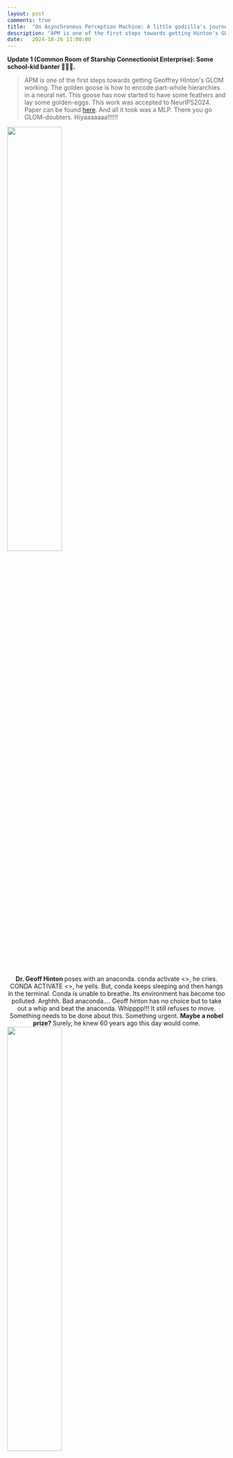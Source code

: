 ```yaml
---
layout: post
comments: true
title:  "On Asynchronous Perception Machine: A little godzilla's journey"
description: "APM is one of the first steps towards getting Hinton's GLOM working. The golden goose is how to encode part-whole hierarchies in a neural net"
date:   2024-10-26 11:00:00
---
```

<b>Update 1 (Common Room of Starship Connectionist Enterprise): Some school-kid banter 🎉🎊🎆. </b>

> APM is one of the first steps towards getting Geoffrey Hinton's GLOM working. The golden goose is how to encode part-whole hierarchies in a neural net. This goose has now started to have some feathers and lay some golden-eggs. This work was accepted to NeurIPS2024. Paper can be found <a href="URL">here</a>. And all it took was a MLP. There you go GLOM-doubters. Hiyaaaaaaa!!!!!! 


<div class="text-center" style="margin: 0 auto; max-width: 800px;"> <!-- Set max-width as needed -->
    <img class="img-fluid" src="{{ site.baseurl }}\assets\img\apm\baby_hinton.jpg" style="width: 50%; height: auto;"> <!-- Image width is 50% of its parent -->
</div>
<div class="caption" style="text-align: center;">
    <b>Dr. Geoff Hinton </b> poses with an anaconda. conda activate <>, he cries. CONDA ACTIVATE <>, he yells. But, conda keeps sleeping and then hangs in the terminal. Conda is unable to breathe. Its environment has become too polluted. Arghhh. Bad anaconda.... Geoff hinton has no choice but to take out a whip and beat the anaconda. Whipppp!!! It still refuses to move. Something needs to be done about this. Something urgent. <b> Maybe a nobel prize? </b> Surely, he knew 60 years ago this day would come. 
</div>

<div class="text-center" style="margin: 0 auto; max-width: 800px;"> <!-- Set max-width as needed -->
    <img class="img-fluid" src="{{ site.baseurl }}\assets\img\apm\dino1.png" style="width: 50%; height: auto;"> <!-- Image width is 50% of its parent -->
</div>
<div class="caption" style="text-align: center;">
    A huge congratulations to <b> Baby </b> Geoffrey Hinton for his nobel prize. One small step for a man, but a giant leap for mankind. Robotkind too. I, Robot.
</div>

<div class="text-center" style="margin: 0 auto; max-width: 800px;"> <!-- Set max-width as needed -->
    <img class="img-fluid" src="{{ site.baseurl }}\assets\img\apm\claim.gif" style="width: 50%; height: auto;"> <!-- Image width is 50% of its parent -->
</div>

Dr. Geoff Hinton wrote the GLOM paper. GLOM means "coming together". And since it somewhat works now, So, on the behalf of everyone. <br>

(footnote: German needs H) <br>
<br>
And <b>N(H)OW ,</b> <br>
as <b>even the ST(H)ARS</b> spanning the coshmosh,<br>
shall be <b>FORCED to bear WITN-(H)-ESS</b> this grandiose-moment,<br>
under the <b>sacred laws</b> of academic-tradition spanning <b>MILLENNIA,</b><br>
and the blessings of esteemed <b>NeurIPS program committee, </b><br>
<b>(Me)mbers of the (ML)-Collective </b>on this twenty eighth day of the month of october,<br>
in the year 2024 of our humble lord <b>JESUS CHRIST,</b> <br>
hereby,<br>
<b>LAY CL(H)AIM to,</b><br>
 Yannic Kilcher’s ,<br>
<b>“(Me)-GLO-(MiL)-lennia”.</b><br>
Member’s locations can include any land, water, spaceships,<br>
and inside volcanoes too. May this clhaim <b>for(h)ever rest ,</b><br>
<b>ETERNAL,</b><br>
<b>UNWAVERED,</b><br>
<b>UNDILUTE</b><br>
<br>
(a little cough.... <b>D</b>. sorry, ran out of breath, what was we saying? oh, we remember now)<br>
<br>

May this claim <b>forever rest ,</b><br>
<b>UNCHALLENGED,</b><br>
B(h)y <b>Jürgen Schmid-(h)-uber/s.</b><br>
(so sorry, Hic!, Hic!,we are getting hiccups..)<br> 
<br>
Ok fineeeee, we are not so rigid. We will allow challenges, <br>
<br>
By the <b>po(ho)wer vested into MLCollective by,</b> <br>
Hinton's <b>Infinity Stones,</b><br>
May this claim <b>IF CHALLENGED,</b><br>
Be resolved,<br>
By the members themselves. <br>
p.s. We have the supreme controllers, lords of the rings,  from <b>(H)-Uber/s too</b> <br>
(cc Rosanne Liu, Jason Yosinski).)..<br>

<div class="text-center" style="margin: 0 auto; max-width: 800px;"> <!-- Set max-width as needed -->
    <img class="img-fluid" src="{{ site.baseurl }}\assets\img\apm\infinity_stone.png" style="width: 50%; height: auto;"> <!-- Image width is 50% of its parent -->
</div>
<div class="caption" style="text-align: center;">
    <b> BEHOLD,</b> O (H)-Uber/s who are <b>also the important members of borg/MLcollective </b>, for the COSMOS shall now speak. And they shall speak only <b>ONCE</b>. Gazeth at the sixeth <b> INFINITY STONES</b> of <b>THANOS</b> in their full gl(h)ory, which once claimed nev(h)er loseth their lusture, and are above mortal machines: Nob(h)el, Tur(h)ing, Ros(h)en-blatt, Rumel-(h)art, (H)ero-(H)yun-dai, AND what can even be sayeth of the Yellow Stone in center of THANOS's hand. That's his <b> PRINCESS </b>. Let HER name be knoweth across the cosmos as <b>Astur-(h)-ias</b>. There are more stones too lol. But that will need other hand. That glove is still under construction. We will update once it gets completed. S(h)orry. Ive limited time for all this comedy after all. This wont give me my p(h)d. Have to meet with my advisor tm(h)ww. A lot more work needs to be done. 
</div>

<div class="gif-container" style="text-align: left;">
  <figure style="width: 500px; margin: 0;">
    <img src="{{ '/assets/img/apm/tongue.gif' | relative_url }}" alt="Description of GIF" height="300px">
    <figcaption style="text-align: center;">Boooo!!!!!!</figcaption>
  </figure>
</div>

<!-- And now, as even the stars spanning the cosmos <b> shall be forced to bear witness </b>  this grandiose-moment , under the sacred laws of academic-tradition spanning <b> millennia </b>, and the blessings of esteemed NeurIPS program committee, <b>(Me)mbers of the (ML)Collective</b> on this twenty eighth day of the month of october in the year 2024 of our humble lord <b>Jesus Christ</b>  hereby lay claim to  Yannic Kilcher’s <b>“(Me)-GLO-(MiL)-lennia”</b>. Member's locations can include any land, water, spaceships, and inside volcanoes too. May this claim forever rest <b>UNWAVERING, UNDILUTED and UNCHALLENGED </b>. 

Yeah, members won't entertain challenge even by schr(h)-<b>uber</b>. Okkkk fine, he can challenge it, we will accept appeals. But, we might veto it :-). Just sayin. We have board members from <b>Uber</b> (cc Rosanne Liu).

By the power vested into MLCollective by infinity stones, GLOM hereby rests claimed. GLOM = Geoff's last original model. Or at least his latest.

Members have thus spoken.  -->

<!-- Next time they will be grateful to speak at DLCT talk. If Rosanne/Jason allow that is :-).  -->

------------------------------------------------------------------------------------------------------------------------------------------------------<br>
 <b> Update 2 (sulking in control room): Huntron got angry. Need technical stuff. </b>  

My lovely PhD advisor Dr. Yogesh is a very strict, punctual and professional man. Every week, he wakes up early in the morning and makes me sit in his office. And then he glares at me from his ivory-spectacles trying to be all serious. I stare at the carpet and bite my lips. It's tough, but I have to remind myself constantly: "Not again rajat. Please don't laugh. Otherwise, he will get angry. Keep my mouth shut and listen.".
 
We don't want him to be angry. Took me two years to learn this simple lesson. Gosh, I wished I had learnt it sooner.

"Rajat, grow up. You are working on Hinton's GLOM.  GLOM= Geoff's Last Original Model. Shift all this non-technical stuff to your blog post. Be professional. How many times do I have to tell you? As always, you keep complaining and never listen. I am really worried about your research" says Dr Yogesh, as he `suits up' for his class. I can't help it, but he reminds me of barney in "How i met your mother" . 

You know what? he really takes all this stuff seriously. A lot of people are excited for computer vision after all. From outside, he is such a cutie-pie and an amazing teacher on whom a lot of girls crush over. Behind the scenes, he is a big godzilla who frequently unleashes his wrath upon little godzillas like me. Poor little godzillas.

As I gather my wits by what just happened, he swivels on his chair. Wheeeee. His desk is 45 degrees away from where I am s(h)itting, but within a constant slapping radius. Openreview is open on his screen for his review. He clicks a button and sends someone's paper back to where it came from.  Shooooo. 


Omg. That really hurts. He is correct, so it hurts even more. And no-one can help me. Who cares about a poor, underfed, and miserable graduate student? Everyone has their battles to fight, hills to climb, grants to write, phds to defend and tenures to track. It seems I have no choice, but to finally listen to him. 

So here we are. On this blogpost. You and me. Safe. Pinky swear. 


And so I will tell  you about this story  of a new model called <b>"Asynchronous Perception Machine".</b> 

Now, ill be upfront and honest: i dont have a grandiose story to tell. There is no eureka moment: Unlike the much cooler Ian goodfellow, i didnt go to a bar or code up APM in a single night. This is a 3 year long journey. And it has just begun. I don't know where it will take us, but if you choose to accept the mission (star trek), we will travel this bandwagon together. 

So the whole story began when Geoff Hinton put out two papers on arxiv. He thought people had become too boring, so why not bring some excitement to the table. This is not his first time hunting, he did it with backprop, alexnet too. It seems that he exhibits a seasonal-pattern of sorts: he resurfaces every decade or so and whips up a rollercoaster. And when geoff hinton speaks, we pause whatever we are doing and listen. Because, we want to stay on cutting edge of things and not become extinct like dinosaurs lol. 

So, the first one of his rollercoaster was GLOM, and second one was forward-forward. GLOM was an idea which was not working at all, and forward-forward was a learning algorithm only working well on a dataset of black and white digits. I talked to quite a few people over the years about this, and they told me:<b>"Hinton's a crazy old nut".</b> That was a big blow to us part-whole nerds and their underground clubs. (Shame Shame, Poppy shame!! None of the donkeys will know your name!! I am a professional, even if they are not.)

In the perception community, there has been a long term cold-war going on. The clan-warriors can be split among two factions: 

1) <b>The connectionists, aka the SUPER COOL hinton crowd</b>: guys who believe that brain contains these little neurons. So in a machine, just build some mathematical equivalent of these neurons, and learn the connection strengths between them. Suppose a neural net has to represent an object. Then the presence of an object is governed by some distributed representation that it triggers inside the network. They invented the backpropagation as their weapon: that neural nets with multiple layers could learn interesting internal representations, and overcome the limitations of frank-rosenblatt's perceptron. Frank's perceptron was just a single input layer, and single output layer, and didnt possess any hidden layers. Sad perceptron. But anyways, backpropogation seemed to do the job well. It also effectively shut those people who boooed connectionism. 

Now, we shall throw in some of our thoughts: which we spent several years thinking upon. They may be wrong. They may be right. We dont know. But, they do deserve a place. Let that place be this blog, because no-one seems to appreciate ideas, without working implementation that is. We saw earlier papers in 80's getting in without results, but it seems that the trend has changed: research is 'more sophisticated and empirical'.

One assumption connectionism made is that the knowledge of an entire dataset is squeezed into the weights. Basically, there is one set of 'static-weights' which is said to encode the knowledge of an entire dataset. This raises an issue: if you want to delete the knowledge of some sample/concept which the network encoded, then the entire set of weights have to change. A slight fluctuation in the weight space, distorts all the samples. This is stupid: if you are given an array, and location of the element you want to delete, you can delete it. Rest of the elements remain intact. An array is just a serial memory. A neural network is just a  parallel distributed memory. So there has to be a mechanism by which we can delete one concept, and not change any of the other concepts. And that shall lead us to unlearning (hopefully). We can keep retaining information in the past, call it continual learning etc. But, there has gotta be a fundamental fix :-).


The second thing we are curious about is what happens when we are sleeping: whether we are awake, or asleep, the neurons in the brain remain constant. So our brain is a neural network. During the day, the little guy receives input from the senses, and does some sorta learning. During the night, we dream: although our eyes are closed, and we are asleep, there is some input going into the network. But, there is no input coming in from the environment. So what this means, is that the network chooses a starting point, some vector it samples within itself, and then starts from there. 
The third thing is something i call dynamic states. When we sleep, the patterns in the brain keep changing. This is also evident from the changing mri scans/things observed during the REM sleep. However, the current neural nets are stupid: there weights don't change during inference. Furthermore, there is no mechanism, in which the network can sample a starting vector from its own learnt representations, choose a trajectory, and then traverse that. Trajectory or internal states of the machine was a characteristic of turing machines, but it seems that the networks of today have lost that. Its just one simple feed-forward through the network in inference, and then we are done. That makes no sense. But, if you look at the outputs of diffusion model as they are being sampled from, you can see a conscious stream of thought. You may say it's not thought: a mere sampling, the argument is up for debate. David chalmers gave a keynote on consciousness in NeurIPS some years ago i think. And we will hedge our bets on: they are thinking. You are free to choose whatever you believe in. It's a democracy after all. 


This means that there are two phases of learning. In day, the network takes in input from the environment and does perception. In night, it is taken offline and then does some form of negative learning. Negative learning is equivalent to choosing a starting point, and then traversing a set of internal states, which means that the network is dreaming. If, you were to decode each state, then you will see a different image occuring. This is similar to our dreams: they follow a conscious path. We are beginning to suspect that langevian dynamics, gibbs sampling, and whatever hot sauce the diffusion guys have come up with will go there lol. Don't worry, we will just steal it and apply it to GLOM :-). 


Now, let us talk about boltzmann machines a little bit ehh. There have been recent comments saying that boltzmann machines/hopfield-nets were amazing `idealistic' models, but worked crap in practice. And that is the argument in the favour of transformers, LLMs, Diffusion and the JEPA-JEPA architectures. 

We will instead present a counter point. Again, we may be wrong. We accept that. 

Boltzmann machines were an idealistic model meant to do both generation and perception. Perception in day, and generation in night akin to dreaming. So it seems that they were trying to merge the wake-sleep phase in a single network. Next, we come to the matters of traning the boltzmann machine. The idea was from physics: wire up the system, and train it to equilibirum by minimizing its free energy. Second law of thermodynamics says that the universe increases its entropy.Training neural nets relies on decreasing entropy. Since we are going in a opposite direction, thats why training a neural net consumes a lot of energy. Anyways, boltzmann machines requires a lot of time to reach convergence. 

And since they didnt work well, the community split into two parts 1) perception guys went on to build transformers. 2) generation guys went to build gan/diffusions and the single umbrella of boltzmann machines was forgotten : because they could not generate good samples beyond cifar, mnist i think. Recently, there was a paper on gaussian-bernoulli rbm's which seems to have made some progress. 

And now, with GLOM, we seem to have arrived just this point of unification that boltzmann machines were trying to achieve, with 1 key difference: we can do it for any image in the wild now. So, we can do perception. But not as well as a transformer. We can do generation. But not as well as diffusion. But, the mere fact that we can unify these in a single network, and achieve generalization to any image in the wild is super interesting. This suggests that this is now a direction worth exploring. Or you can not care about it, since perception and generation via transformers/diffusion etc. is already SOTA. Again, your choice. Keep chasing SOTA. It's a democracy :-).


2) <b>The symbolists, i.e. the minsky crowd</b>. They believe that there are symbols in the brain, like some representation of what an apple means like, what godzilla means like etc. So brain has all this interesting grammar for all these objects. This vocabulary is called symbols. Then these symbols interact with each other at lower levels, and some reasoning happens at the higher level. 

We are sorry, but we haven't studied much of symbolism. So we will skip that school of thought for now. 

There has been a great deal of bloodshed on both sides. Countless soldiers have sacrificed their lives to their respective causes. <b>There is no clear winner</b>. People have lost hope. There is no settling this debate hmmmm. 

But now we are in the times of <b> peace and love and an occasional tease </b>. So, we need an interesting compromise. A peace treaty of sorts. Something everyone could be happy with. GLOM seems to offer just that. The only problem was that it was a mere philosophy.

> The difference between science and philosophy is that experiments
can show that extremely plausible ideas are just wrong and extremely implausible ones, like learning a entire complicated system by end-to-end gradient
decent, are just right.- Geoff Hinton, GLOM

Stupid ideas work, and everyone seems happy with them. After all publishing is an optimization problem right?: Maximize the number of tier 1 papers in shortest time and in least amount of investment. Who cares about quality and fundamentals, as long as the citation count is high? GLOM is intuitive, but was not working in practice. With APM, we try to rectify this problem and argue that what is in fact intuitive, can actually work better in practice. 

So, what is GLOM about, and how does it settle the debate between the warrior factions of connectionism and symbolism? For that we take a look at hinton's glom paper.

<div class="text-center" style="margin: 0 auto; max-width: 800px;"> <!-- Set max-width as needed -->
    <img class="img-fluid" src="{{ site.baseurl }}\assets\img\apm\glom_islands.png" style="width: 70%; height: auto;"> <!-- Image width is 50% of its parent -->
</div>
<div class="caption" style="text-align: left;">
    Figure stolen with love. This illustrates the idea of <b>Islands of Agreement</b>
</div>

It talks about a new representation called islands of agreement, and a way to use these islands to somehow do machine perception. But, before we define what are islands, what are these little arrows, we will label his figure a little bit. Trust me, it's a revolutionary idea. 

Let's say you are given an image of mona-sparrow. Something like this: 
<div class="text-center" style="margin: 0 auto; max-width: 800px;"> <!-- Set max-width as needed -->
    <img class="img-fluid" src="{{ site.baseurl }}\assets\img\apm\mona_sparrow.png" style="width: 50%; height: auto;"> <!-- Image width is 50% of its parent -->
</div>
<div class="caption" style="text-align: center;">
    <b> A mona-sparrow.</b> She is cut into four pieces, and each piece is numbered. This number can be a positional encoding for all we care. 
</div>

And you then chop mona-sparrow into pieces and label those pieces as 1,2,3,4. So basically, each of this piece is a token you feed to the hinton's glom. This is how you feed it from the bottom:

<div class="text-center" style="margin: 0 auto; max-width: 800px;"> <!-- Set max-width as needed -->
    <img class="img-fluid" src="{{ site.baseurl }}\assets\img\apm\mona_sparrow_glom.png" style="width: 80%; height: auto;"> <!-- Image width is 50% of its parent -->
</div>

Now we will start introducing some technical terms shall we. You will notice that the figure above has 6 columns. There are 4 tokens, and last two are trash cans. So basically, we only need to look at the leftmost 4 columns. Now, consider the token marked 1. Look at the column sitting on it. That column has 4 arrows and a question mark on it. What are all these arrows? The idea is that this column consists of 5 levels, at lowest level it might be representing the nose of the mona, and at the second highest level, it may be representing the entire mona lisa object. Therefore, the lowest level is representing a part and the second highest level is representing the object. 

Now, you will see there are a bunch of arrows. For eg, consider the three red arrows. Perhaps all those red arrows are representing the mona sparrows face. Now look at the lowst level, those  black arrows. Those might be just rgb pixels, and scattered together. The red arrows are in three of the boxes, and they are pointing in all the same directions. Same directions mean that they are all "agreeing" that it is mona sparrows face at that location. Therefore, this leads us to the following conclusion:
>> As we go up in the GLOM's levels, the amount of agreement increases. There are more number of red arrows at the second highest level which agree with each other, than the  black arrows at the lowest level. 

Next, you will notice that i marked the last level as <b>useless shit</b>. Why did we do that?

Here is the argument: the original idea in GLOM was that at the highest level of the GLOM there is a single representation, which represents the scene level information. So if you took images, say mona sparrow at your home, and mona sparrow in your school, the network will be able to understand the difference between the home and school. But, in practice, it seems very difficult to converge on a scene representation. This is also the reason why the research between  the computer graphics community (aka those neural fields) and perception community is split. The rendering community just focuses on rendering: how to model radiance fields. Their representation just keeps <b>changing </b> with the viewpoint. On the other hand, the perception community does not give a shit about radiance fields: they only model first four levels of glom, i.e. the object level. Not the last one. 

Now, we shall talk about another concept called  <b> The information bottleneck </b> principle. If you look at the figure, you will see there are equal number of arrows at each level (i.e. 6 arrows per level). This means that when information (aka mona sparrow) tokens are fed into the network, they travel through allll these levels and somehow result in these arrows. The number of arrows does not change across levels (there are 6 arrows per level in hintons figure lol),  so there is no loss of information. There is no  downsampling like the one which occurs in CNNs. 

The next insight in APM is as follows: <b> Each of the levels of the GLOM system corresponds to a different layer of the VIT, aka transformer </b>. This assumption works in practice, because in the transformer there is no bottleneck problem: there is no upsampling or downsampling of the input tokens. That remains faithful to the figure that hinton drew. Lolzy. We have marked that <b> L layers of a transformer (VIT) on the Y axis </b> in glom's figure. 

Ok, so now we need to learn all these arrows. Sometimes they are all red, sometimes they are black, and sometimes blue lol. So, how to learn them. Well, the answer is very simple. <b> Don't learn them lol </b>. They are already present in a transformer like Dinov2. Here is a figure that i stole from Shir Amir's paper yo:
<div class="text-center" style="margin: 0 auto; max-width: 800px;"> <!-- Set max-width as needed -->
    <img class="img-fluid" src="{{ site.baseurl }}\assets\img\apm\shir_dino.png" style="width: 50%; height: auto;"> <!-- Image width is 50% of its parent -->
</div>

So if you look along the arrow i show, it shows that as you progress along the different layers of a DINOv2, the representations are pretty cool. At the last layer, all the representations of the DOG like ears, eyes, mouth have automatically given themselves some color. Note that this network was NOT trained with any class labels, just a simple self-supervised loss lol. So this told us that there was something interesting going on in the transformer, and it was able to automatically learn the object parts and their wholes. Somehow, we needed to exploit it. 

Like a cutie pie we are, we were parsing through hintons forward forward paper. And then, we came across this line:

>> A static image is a rather boring video - Dr. Geoff Hinton, Forward forward some preliminary investigations.

And when geoff hinton says something, we do that. seriously, just do that. its that simple. 

So what did we do? We took a static image. We repeated it many times along through a temporal axis. Then it became a boring video that does not move. And then we gave this boring video to a video-transformer like Mvitv2. Note that this Mvitv2 was trained only for action-recognition, and no semantic information was being used here. So, we took a video and pumped through this transformer. We looked at the second or third layer of it, and selected the higher dimensional tokens corresponding to a particular frame. And then, a cutie pie told us to do three dimensional t-sne clustering on them. And so we did that lol. And this is what we get:

<div class="gif-container">
  <figure style="width: 500px; margin: 0 auto; text-align: center;">
    <img src="{{ '/assets/img/apm/island_hinton.gif' | relative_url }}" alt="Description of GIF" height="300px">
    <figcaption><b> Hinton's Islands of Agreement </b> were shown by us in Neurips2023. Don't they look all cute and beautiful? They are sooo high resolution. No semantic supervision. No boxes. No encoder. No Decoder. Just ya Little Mvitv2. Thku THku <b> Jitendra Malik. Hiyaaaaaa!!!!!</b></figcaption>
  </figure>
</div>

So basically this showed that even lower layer in the transformer could give us such sexy islands. And they were soooo beautiful. And these islands were one of the levels in the GLOM. And if we got these islands from different layers in the transformer, they would serve as <b> free sources of supervision </b> for GLOM. So basically, it would tell each layer of GLOM what arrows are what lol. We dont need to learn them. They are already there. So we will <b> just distill representation from a transformer like Mvitv2 or Dino </b> in GLOM lol. 

Now we wish to redirect your attention to one thing. Notice that the islands in the above figure were obtained after repeating a static image along temporal axis to become a boring video. This is very subtle trick: To converge on a stable representation for a scene (in this case a static image), there are two ways you could go about it. The <b> first way  </b> is to look at the same image recurrently over many iterations. That will make the network know what is the best representation of this image. <b> This is what GLOM said in its original paper. It said take a image and do many routing-iterations on it. But, we don't wanna do that</b>. Instead, we do opposite thing. That is the <b> second way</b>. When we repeat the image along the temporal axis, the network looks at the multiple copies of the <b> same image </b> in <b> parallel  lolzy</b>. This operation occupies more memory but takes less time than having to do  routing in GLOM. And it gives beautiful islands. 

So all the above discussion can be now wrapped up in the following simplified figure:

<div class="text-center" style="margin: 0 auto; max-width: 900;"> <!-- Set max-width as needed -->
    <img class="img-fluid" src="{{ site.baseurl }}\assets\img\apm\zap.png" style="width: 100%; height: auto;"> <!-- Image width is 50% of its parent -->
</div>

Now is the time to visualize this whole thing. Trust me you cannot understand it otherwise. 

So, in the above figure, the trash can means that the input sequence is padded. So, we will be not concerned with any of the red marked region. We already know that the good source of supervision for all the remaining locations in the GLOM can come from a teacher. So let us imagine a teacher. And it can hop around the different locations in the hintons diagram and tell the GLOM model which arrow belongs to what location. This transfer of arrow (aka island) from the teacher to the GLOM is called ZAPPPPP!! 

But, there is one last thing in the GLOM diagram that we need to get rid of. Notice the GLOM's figure along the columns. There are four columns (each containing 4 arrows and a question mark in itself. ) In the original GLOM formulation, these columns were communicating among themselves, and telling each other what arrow goes where. But, in our case since the teacher is telling that information to each cell of GLOM, there is <b> no need for having these columns to communicate among themselves. No more routing lol. No routing, no attention. No attention, no memory issue. It's that simple. Hiyaaaaaaaaaa!!!</b>


But it really is not simple. If the columns dont communicate, how does the GLOM know that it is looking at left half of mona-sparrow, or right-half of her. <b>Afterall, machine perception needs all patches to communicate amongst themselves? </b> And that is the idea of attention right? And  using attention means using too much memory. We dont want to do this. So, we will do this another way. The above diagram can be changed as follows:


<div class="text-center" style="margin: 0 auto; max-width: 900;"> <!-- Set max-width as needed -->
    <img class="img-fluid" src="{{ site.baseurl }}\assets\img\apm\glom_col.png" style="width: 100%; height: auto;"> <!-- Image width is 50% of its parent -->
</div>

So each column of the GLOM is carrying the whole image in it. Since it contains all the image in itself, there is no more need of attention. The input already carries the context with it. <b> No more routing between columns. That will save memory.</b> Different columns can be numbered according to 1,2,3,4 etc. That way, by concatenating the global image (I, p), where p is the positional encoding, we can create a <b> strong enough </b> column representation for any location. So, the GLOM's architecture will now take this column representation as input and solve the following problem:

>> <b> Given the entire image as input, and a location in the hintons diagram, what is the arrow at that location. That answer can be given by a transformer as a free source of supervision and in this way GLOM can be trained. </b> 

So we now know that teacher is a transformer. The only problem left is what does the architecture of GLOM look like lol. And to put it together with the teacher and train the little boy. So the GLOM architecture now somewhat like this:

<div class="text-center" style="margin: 0 auto; max-width: 800;"> <!-- Set max-width as needed -->
    <img class="img-fluid" src="{{ site.baseurl }}\assets\img\apm\arch.png" style="width: 100%; height: auto;"> <!-- Image width is 50% of its parent -->
</div>


We have a mona sparrow image. THen suppose we consider a single Column 1. The column contains entire mona sparrow, and positional encoding corresponding to 1. And then we give this column to MLP. And it screams an answer. That answer is wrong. The teacher zaps it. And MLP does several iterations on this column and then gives the correct answer. The process is repeated for all such dotted columns. 

We will look at the design of this column. 
<div class="text-center" style="margin: 0 auto; max-width: 1200;"> <!-- Set max-width as needed -->
    <img class="img-fluid" src="{{ site.baseurl }}\assets\img\apm\arch_col.png" style="width: 100%; height: auto;"> <!-- Image width is 50% of its parent -->
</div>

So this column contains a single cnn filter. We take mona sparrow and run cnn filter on it. That writes these patches to the column. And we can then generate a hardcoded encoding like 1, 2, 3, 4, attach it to column and in this way create a <b> location-specific</b> query for our little MLP. The learnable parameters of this whole little network are just in one CNN filter and one MLP. That's all. Thku so much transformer. We kept your positional encoding. Positional encoding is what we need. Hiyaaa!!!!!

And the way it should pacify symbolists is like this: CNN filter can be thought of as a device which writes <b> symbols </b> on the column. The MLP is akin to a turing machine which reads those symbols and processes information. The output of MLP is vectors. Reasoning is done by operating on vectors in the higher dimensional space, much aking to Word2Vec paper by Mikolov. The only difference is that mikolovs paper did that for words, and talked about analogies in the higher dimensional space. In APM/GLOM the vectors are for images now. 


And here is the final architecture for this cute-little model called Asynchronous Perception Machine. Little godzilla still keeps gazing at the simplicity of it.


<div class="text-center" style="margin: 0 auto; max-width: 800px;"> <!-- Set max-width as needed -->
    <img class="img-fluid" src="{{ site.baseurl }}\assets\img\apm\apm_arch.png" style="width: 50%; height: auto;"> <!-- Image width is 50% of its parent -->
</div>


<div class="text-center" style="margin: 0 auto; max-width: 800px;"> <!-- Set max-width as needed -->
    <img class="img-fluid" src="{{ site.baseurl }}\assets\img\apm\neurips_baby.jpg" style="width: 50%; height: auto;"> <!-- Image width is 50% of its parent -->
</div>

There are still a lot more papers to be shipped to <b> NeurIPS for babies. 👶👶👶👶👶</b> 

As turing concludes in his seminal paper, "We can see but a short distance ahead, but we can see plenty there that needs to be done". This is a call to action. Please join the ship before it is too late. In any case, this ship is being driven by at least one small mortal machine, for as long as he is on this planet called earth. 

till next time,<br>
love,<br>
little_godzilla/s

------------------------------------------------------------------------------------------------------------------------------------------------------<br>
<b> Update 3 (sleeping quarters): Roommate woke me from sleep early morning. The shock of nobel prize is still sunking into  MLCollective. Congratulations are flowing around. Everyone feels its their nobel.</b>  


On this lovely rare-occasion, as Nobel prizes are being doled out to AI, which (according to some people) is NOT a fundamental science or a mere application of physics, we have curated a special series of little godzillas just for you. Each one of them took a lot of time, love, and effort to make. We shall now study these godzillas one by one:


<div class="text-center" style="margin: 0 auto; max-width: 700px;"> <!-- Set max-width as needed -->
    <img class="img-fluid" src="{{ site.baseurl }}\assets\img\apm\dino2.png" style="width: 50%; height: auto;"> <!-- Image width is 50% of its parent -->
</div>
This is a godzilla with a crown. He is used when he is doing well on some benchmarks. But most of the days, he looks like this when the experiments fail: 


<div class="text-center" style="margin: 0 auto; max-width: 800px;"> <!-- Set max-width as needed -->
    <img class="img-fluid" src="{{ site.baseurl }}\assets\img\apm\dino3.png" style="width: 50%; height: auto;"> <!-- Image width is 50% of its parent -->
</div>

But there is no smile on his face, because he is sad that experiments didnt work. 

On an occasional weekend, things get too intense. Godzilla has to get out of the lab. His roommate has been very kind to take him to places, because godzilla does not know how to drive. Afterall, Godzilla is not invincible: there are things he cannot do alone. In return, Godzilla buys his roomate food. Food for the car's gas is the deal. Roommate happy, godzilla happy. Their wallet is happy. Win Win. 

Godzilla's roommate is called a soumik-ghosh. He comes from west of bengal, a bengal tiger you know. But roomate always angry. He wants to be called S-(how)-mik instead of S-oumik. Godzilla has no idea why people dont keep their names like they want it to be pronounced. But angry roommate means, no car. So godzilla careful. 

<div class="text-center" style="margin: 0 auto; max-width: 800px;"> <!-- Set max-width as needed -->
    <img class="img-fluid" src="{{ site.baseurl }}\assets\img\apm\dino4.png" style="width: 50%; height: auto;"> <!-- Image width is 50% of its parent -->
</div>

Sometimes, Godzilla has to read papers on the arxiv. But, he has poor eyesight. So, he resorts to wearing spectacles. Contact lenses dry up too fast. He gets long hair before paper deadlines, and godzilla even forgets to comb them. He gets all sweaty and smelly in those tough times. You really don't wanna annoy this version of him. This godzilla also looks like my friend Sarinda, although it's a matter of debate: Sarinda has long maroon hair and he says that this godzilla's hair are red. I don't agree. Maybe i am colour blind too lol.

p.s. shneaked in a little godzilla in our paper. sooo shorrry. Please don't tell my advisor. He'll be angry. We don't want him to be angry. Angry bad. Happy good. Mooooooo............. Ok, you can tell him, but after i graduate. Not that he can do anything much. Neurips camera ready deadline has already passed lol. Hiyaaaaaaa!!!!!!



## Future work

In future, we plan to make more humble godzillas. Each godzilla comes with its own outfit and ablation experiments. You can tell us which ablations you like, and we will combine those to form a nicely-dressed godzilla that remains competitive. One that is customized just for you. And we will do it for free. Without a GPU that is.

## Limitation  

Godzilla-making-addiction. Little godzilla is a mere mortal after all. Sometimes, godzilla is rejected from CVPR/ECCV because he cannot surpass SOTA. Little godzilla is also not that robust: he should be tested extensively in the real world. And for now, poor godzilla only does image-classification. That's not a "real" computer vision task. Godzilla needs to do dense tasks, reasoning and alignment also. And dont even get us started on the hard problem of consciousness. Is it really hard? Alas, only time will tell lol. 

## References
 <div class="text-center" style="margin: 0 auto; max-width: 800px;"> <!-- Set max-width as needed -->
    <img class="img-fluid" src="{{ site.baseurl }}\assets\img\apm\godfather.png" style="width: 50%; height: auto;"> <!-- Image width is 50% of its parent -->
</div>

"Hinton. <b>Geoff Hinton</b>. The <b>Godfather</b>. How to represent part whole hierarchies in neural nets".

What's next after nobel and turing😂? Fields Medal? Gotta catch them all. Perhaps, I dont need math, because maybe i can learn it with backprop. Or maybe Mars should be next. Really, I'm super serious this time. It's tough to decide. 

There are some <b> rare instances </b> when even NeurIPS panels don't understand what little godzillas are saying. But you cant blame little godzillas, they are still small and have a lot to learn. They dont even have a masters degree yet. For eg, you can play this video. This was Unireps workshop panel in NeurIPS 2023. Remember: <b> go full screen, playback speed 0.25x and select the highest quality lol.</b> <b> Don't forget to notice the super-cute smirk and pierced-nose-wrinkle between the  timestamps 1.00- 1.06 :-). </b> 
<div style="position: relative; padding-bottom: 56.25%; height: 0; overflow: hidden; margin: 0;">
   <iframe width="560" height="315" src="https://www.youtube.com/embed/b-cgktoep4M?si=yBHRTyl4nd9GGkIY" title="YouTube video player" frameborder="0" allow="accelerometer; autoplay; clipboard-write; encrypted-media; gyroscope; picture-in-picture; web-share" referrerpolicy="strict-origin-when-cross-origin" allowfullscreen></iframe>
</div>

<b> Splendid!!! Pure gold ehh :-) Just in good-humour hehe.</b> In his defence, Little Godzilla gets nervous easily. He is not that comfortable on big stages, you know. So he lost his shit and blabbed all over the panel. Shorry. Luckily there wasn't enough audience to notice little godzilla's nervous breakdown. 

And now before i leave, and you go all awwww and shaaaad, i will dump a few videos we created for this project over the years. This jekyll blog is stupid and embedding these videos messes up the spacing. But that shouldnt prevent me from sharing cool stuff with you. Yes, you: the <b> bigger </b> godzilla. Little godzilla loves you. So here you go. 

All little  godzilla requests in return is protection from being schmidubered. Please protect him. Little godzilla is still small. Very small. Less than a GB of memory. Maybe little godzilla should go to big godzilla for protection and join his gang. Big godzilla has a nobel now, so he might be able to provide some mafia protection. 

And before you start thinking that little godzilla is very creative, he isn't. He just stole the idea of folding and unfolding from big godzilla. The last line of big godzilla's paper talks about mental folding. Bulleted below. Hiyaaaa!!

 <div class="text-center" style="margin: 0 auto; max-width: 800px;"> <!-- Set max-width as needed -->
    <img class="img-fluid" src="{{ site.baseurl }}\assets\img\apm\hinton_steal.png" style="width: 50%; height: auto;"> <!-- Image width is 50% of its parent -->
</div>

Ok, here are the videos I promised: 

<div style="position: relative; padding-bottom: 56.25%; height: 0; overflow: hidden; margin: 0;">
    <iframe width="560" height="315" src="https://www.youtube.com/embed/mlXzufEk-2E?si=y3Cw43OabskFb_Jn" title="YouTube video player" frameborder="0" allow="accelerometer; autoplay; clipboard-write; encrypted-media; gyroscope; picture-in-picture; web-share" referrerpolicy="strict-origin-when-cross-origin" allowfullscreen></iframe>
</div>


<div style="position: relative; padding-bottom: 56.25%; height: 0; overflow: hidden; margin: 0;">
    <iframe width="560" height="315" src="https://www.youtube.com/embed/2yTltN_GZs4?si=3BZz2l3QU9EPhytd" title="YouTube video player" frameborder="0" allow="accelerometer; autoplay; clipboard-write; encrypted-media; gyroscope; picture-in-picture; web-share" referrerpolicy="strict-origin-when-cross-origin" allowfullscreen></iframe>
</div>


It is late night now. We have been on this blog for sooo long. Little godzilla will now go brush and floss his teeth, gargle on crest's mouthwash, put on his (k)night-suit and go to bed on time. Afterall, he becomes sick pulling those all-nighters. He will hear big godzilla's lullaby on a laptop sitting on his tummy and tuck himself in. Especially the old coursera lectures. Hiyaaaaaaaaaaaa!!<br>

<div class="text-center" style="margin: 0 auto; max-width: 800px;"> <!-- Set max-width as needed -->
    <img class="img-fluid" src="{{ site.baseurl }}\assets\img\apm\lullaby.png" style="width: 50%; height: auto;"> <!-- Image width is 50% of its parent -->
</div>
Big godzilla's lullaby in action. It helps little godzillas wake and then sleep again. Wake-sleep algorithm he he. Wait, the slide says Kevin Swersky. Alex Kryzhvysky. Swersky. Kryzhvysky. Kryzh-(vys)-ky. Kryzh-(swe(a)rs)-ky. Zzzzzzzz. There is a part-whole relationship there after all. 


love, <br>
little_dogzilla/s
------------------------------------------------------------------------------------------------------------------------------------------------------<br>
<b> Update 4 (Remote meeting with earth): My PhD advisor scolded me today 😢. </b><br>

Gotta do something about this 😡.

<div class="text-center" style="margin: 0 auto; max-width: 800px;"> <!-- Set max-width as needed -->
    <img class="img-fluid" src="{{ site.baseurl }}\assets\img\apm\silent_man.png" style="width: 70%; height: auto;"> <!-- Image width is 50% of its parent -->
</div>

Finally managed to squeeze "The Silent Man" in Openreview and the NeurIPS community. May this silent man be cherished. 

May, the silent man remind us of slow science. May he make us remember, that as the world goes in a state of turmoil, there are a lot of silent men standing guard. May the silent man remind us that science is greater than ourselves, and it is the collective progress that matters. May the silent man remind us that humanity is our collective relationships, love, and mutual respect for each other. May the silent man help us be humble and true to our families. May the silent man help us remember that we are still dependent on each other. Merry Christmas!!. May the silent man be the santa claus who brings hope and gifts in our lives. 

<div class="text-center" style="margin: 0 auto; max-width: 800px;"> <!-- Set max-width as needed -->
    <img class="img-fluid" src="{{ site.baseurl }}\assets\img\purpose\cathedral.webp" style="width: 70%; height: auto;"> <!-- Image width is 50% of its parent -->
</div>

Reflections of the silent man can be found [here](https://rajatmodi62.github.io/2024/10/26/reflection_mortal_machine/). 
Silent man is a mortal machine, which is imprecise, which then reduces to Geoffrey Hinton's latest idea of mortal computation. A silent man. A true godzilla. A noble nobel-prize-godzilla. At least one generation of Nvidia GPUs ought to be called Hintons And Hinton Perception Machines (HPMs). But, who would listen to a poor underfed graduate student anyways ? The world goes on. 



Geoff Hinton on mortal computation. 

<div style="position: relative; padding-bottom: 56.25%; height: 0; overflow: hidden; margin: 0;">
    <iframe width="560" height="315" src="https://www.youtube.com/embed/sghvwkXV3VU?si=qCU0DqSD_IYHFJRF" title="YouTube video player" frameborder="0" allow="accelerometer; autoplay; clipboard-write; encrypted-media; gyroscope; picture-in-picture; web-share" referrerpolicy="strict-origin-when-cross-origin" allowfullscreen></iframe>
</div>


------------------------------------------------------------------------------------------------------------------------------------------------------<br>
<b> Update 5: (transmitting from a wormhole) Starship Connectionist Enterprise is still exploring.🚢🗺️🔭 </b> 


You can checkout the figure on page 27 of the APM paper :-) <br>

There is another easter egg🥚 named barney. See if you can find him. 

p.s. plz plz don't tell NeurIPS and my advisor. They are strict. 😠👩‍🏫🪄. Shoooo!!! 

p.s. just wait till their gradient-descent/backpropogation/knowledge-distillation goes away too 😛. nah, just kidding😉. promise🤝. pinky swear.
------------------------------------------------------------------------------------------------------------------------------------------------------<br>
<b> Update 6: (My advisor): Rajat, again? I am worried about you. </b> 